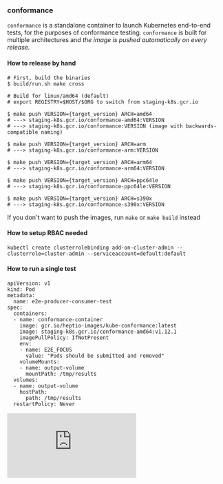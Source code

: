 ### conformance

`conformance` is a standalone container to launch Kubernetes end-to-end tests, for the purposes of conformance testing.
`conformance` is built for multiple architectures and _the image is pushed automatically on every release._

#### How to release by hand

```console
# First, build the binaries
$ build/run.sh make cross

# Build for linux/amd64 (default)
# export REGISTRY=$HOST/$ORG to switch from staging-k8s.gcr.io

$ make push VERSION={target_version} ARCH=amd64
# ---> staging-k8s.gcr.io/conformance-amd64:VERSION
# ---> staging-k8s.gcr.io/conformance:VERSION (image with backwards-compatible naming)

$ make push VERSION={target_version} ARCH=arm
# ---> staging-k8s.gcr.io/conformance-arm:VERSION

$ make push VERSION={target_version} ARCH=arm64
# ---> staging-k8s.gcr.io/conformance-arm64:VERSION

$ make push VERSION={target_version} ARCH=ppc64le
# ---> staging-k8s.gcr.io/conformance-ppc64le:VERSION

$ make push VERSION={target_version} ARCH=s390x
# ---> staging-k8s.gcr.io/conformance-s390x:VERSION
```

If you don't want to push the images, run `make` or `make build` instead


#### How to setup RBAC needed

```
kubectl create clusterrolebinding add-on-cluster-admin --clusterrole=cluster-admin --serviceaccount=default:default
```

#### How to run a single test

```
apiVersion: v1
kind: Pod
metadata:
  name: e2e-producer-consumer-test
spec:
  containers:
  - name: conformance-container
    image: gcr.io/heptio-images/kube-conformance:latest
    image: staging-k8s.gcr.io/conformance-amd64:v1.12.1
    imagePullPolicy: IfNotPresent
    env:
    - name: E2E_FOCUS
      value: "Pods should be submitted and removed"
    volumeMounts:
    - name: output-volume
      mountPath: /tmp/results
  volumes:
  - name: output-volume
    hostPath:
      path: /tmp/results
  restartPolicy: Never
```


[![Analytics](https://kubernetes-site.appspot.com/UA-36037335-10/GitHub/cluster/images/conformance/README.md?pixel)]()

